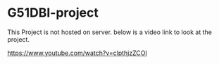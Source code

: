 # G51DBI-project

This Project is not hosted on server.
below is a video link to look at the project.

https://www.youtube.com/watch?v=clpthjzZCOI
